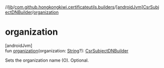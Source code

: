 //[lib](../../../index.md)/[com.github.hongkongkiwi.certificateutils.builders](../index.md)/[[androidJvm]CsrSubjectDNBuilder](index.md)/[organization](organization.md)

# organization

[androidJvm]\
fun [organization](organization.md)(organization: [String](https://kotlinlang.org/api/latest/jvm/stdlib/kotlin/-string/index.html)?): [CsrSubjectDNBuilder](index.md)

Sets the organization name (O). Optional.
